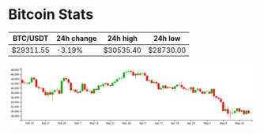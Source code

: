 # Bitcoin Stats

BTC/USDT|24h change|24h high|24h low|
|---|---|---|---|
|$29311.55|-3.19%|$30535.40|$28730.00|

<img src="./chart.svg">
